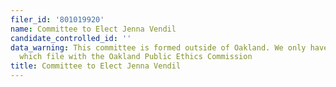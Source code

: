 ```yaml
---
filer_id: '801019920'
name: Committee to Elect Jenna Vendil
candidate_controlled_id: ''
data_warning: This committee is formed outside of Oakland. We only have data on committees
  which file with the Oakland Public Ethics Commission
title: Committee to Elect Jenna Vendil
---
```

